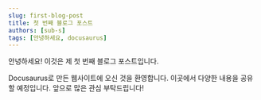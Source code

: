 ```yaml
---
slug: first-blog-post
title: 첫 번째 블로그 포스트
authors: [sub-s]
tags: [안녕하세요, docusaurus]
---
```


안녕하세요! 이것은 제 첫 번째 블로그 포스트입니다.

<!-- truncate -->

Docusaurus로 만든 웹사이트에 오신 것을 환영합니다. 이곳에서 다양한 내용을 공유할 예정입니다. 앞으로 많은 관심 부탁드립니다!

